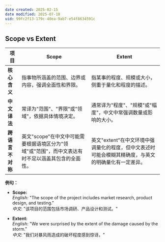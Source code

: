 ```yaml
---
date created: 2025-02-15
date modified: 2025-07-10
uid: 99fc2f13-179c-40ea-9ab7-e54f8634591c
---
```

## Scope vs Extent

|**项目**|**Scope**|**Extent**|
|---|---|---|
|**核心含义**|指事物所涵盖的范围、边界或内容，强调全面性和界限。|指某事的程度、规模或大小，侧重于量化和程度的描述。|
|**中文译法**|常译为"范围"、"界限"或"领域"，依据具体情境决定。|通常译为"程度"、"规模"或"幅度"，中文中常强调数量或影响的大小。|
|**跨语言不对称**|英文"scope"在中文中可能需要根据语境区分为"领域"或"范围"，而中文表达有时不足以涵盖其包含的全面性。|英文"extent"在中文环境中强调量化的程度，但中文表述时可能会模糊其精确度，与英文的明确量化有一定差异。|

**例句：**

- **Scope:**  
    _English:_ "The scope of the project includes market research, product design, and testing."  
    _中文:_ "该项目的范围包括市场调研、产品设计和测试。"
    
- **Extent:**  
    _English:_ "We were surprised by the extent of the damage caused by the storm."  
    _中文:_ "我们对暴风雨造成的破坏程度感到惊讶。"
